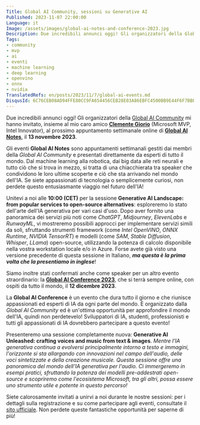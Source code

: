 ```yaml
---
Title: Global AI Community, sessioni su Generative AI
Published: 2023-11-07 22:00:00
Language: it
Image: /assets/images/global-ai-notes-and-conference-2023.jpg
Description: Due incredibili annunci oggi! Gli organizzatori della Global AI Community mi hanno invitato, insieme al mio caro amico Clemente Giorio, al prossimo appuntamento settimanale online di Global AI Notes, il 13 novembre 2023. Inoltre, siamo stati confermati anche come speaker per un altro evento straordinario, la Global AI Conference 2023, che si terrà sempre online, con ospiti da tutto il mondo, il 12 dicembre 2023.
Tags:
- community
- mvp
- ai
- eventi
- machine learning
- deep learning
- openvino
- onnx
- nvidia
TranslatedRefs: en/posts/2023/11/7/global-ai-events.md
DisqusId: 6C76CEB08AD94FFE80CC9FA654456CEB28E03A86EBFC4500BB9E44F6F7BBE94D
---
```


Due incredibili annunci oggi! Gli organizzatori della <a href="https://globalai.community/" target="_blank">Global AI Community</a> mi hanno invitato, insieme al mio caro amico **<a href="https://www.linkedin.com/in/clemente-giorio-03a61811/" target="_blank">Clemente Giorio</a>** (Microsoft MVP, Intel Innovator), al prossimo appuntamento settimanale online di **<a href="https://globalai.community/video/global-ai-notes/" target="_blank">Global AI Notes</a>**, il **13 novembre 2023**.

Gli eventi **Global AI Notes** sono appuntamenti settimanali gestiti dai membri della *Global AI Community* e presentati direttamente da esperti di tutto il mondo. Dal machine learning alla robotica, dai big data alle reti neurali e tutto ci&ograve; che si trova in mezzo, si tratta di una chiacchierata tra speaker che condividono le loro ultime scoperte e ci&ograve; che sta arrivando nel mondo dell'IA. Se siete appassionati di tecnologia o semplicemente curiosi, non perdete questo entusiasmante viaggio nel futuro dell'IA!

Unitevi a noi alle **10:00 (CET)** per la sessione **Generative AI Landscape: from popular services to open-source alternatives**</a>: esploreremo lo stato dell'arte dell'IA generativa per vari casi d'uso. Dopo aver fornito una panoramica dei servizi pi&ugrave; noti come *ChatGPT*, *Midjourney*, *ElevenLabs* e *RunwayML*, vi mostreremo possibili approcci per implementare servizi simili da soli, sfruttando strumenti framework (come *Intel OpenVINO*, *ONNX Runtime*, *NVIDIA TensorRT*) e modelli (come *SAM*, *Stable Diffusion*, *Whisper*, *LLama*) open-source, utilizzando la potenza di calcolo disponibile nella vostra workstation locale e/o in Azure. Forse avete gi&agrave; visto una versione precedente di questa sessione in Italiano, ***ma questa è la prima volta che la presentiamo in inglese***!

Siamo inoltre stati confermati anche come speaker per un altro evento straordinario: la **<a href="https://globalai.community/conference/" target="_blank">Global AI Conference 2023</a>**, che si terr&agrave; sempre online, con ospiti da tutto il mondo, il **12 dicembre 2023**.

La **Global AI Conference** è un evento che dura tutto il giorno e che riunisce appassionati ed esperti di IA da ogni parte del mondo. È organizzato dalla *Global AI Community* ed &egrave; un'ottima opportunit&agrave; per approfondire il mondo dell'IA, quindi non perdetevelo! Sviluppatori di IA, studenti, professionisti e tutti gli appassionati di IA dovrebbero partecipare a questo evento!

Presenteremo una sessione completamente nuova: **Generative AI Unleashed: crafting voices and music from text & images**</a>. *Mentre l'IA generativa continua a evolversi principalmente intorno a testo e immagini, l'orizzonte si sta allargando con innovazioni nel campo dell'audio, delle voci sintetizzate e della creazione musicale. Questa sessione offre una panoramica del mondo dell'IA generativa per l'audio. Ci immergeremo in esempi pratici, sfruttando la potenza dei modelli pre-addestrati open-source e scopriremo come l'ecosistema Microsoft, tra gli altri, possa essere uno strumento utile e potente in questo percorso!*

Siete calorosamente invitati a unirvi a noi durante le nostre sessioni: per i dettagli sulla registrazione e su come partecipare agli eventi, consultate il <a href="https://globalai.community/" target="_blank">sito ufficiale</a>. Non perdete queste fantastiche opportunità per saperne di più!

